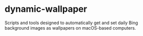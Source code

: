 # dynamic-wallpaper
Scripts and tools designed to automatically get and set daily Bing background images as wallpapers on macOS-based computers.

